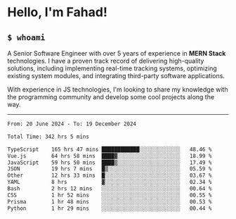 <h1>Hello, I'm Fahad!</h1>

<h2><code>$ whoami</code></h2>

A Senior Software Engineer with over 5 years of experience in **MERN Stack** technologies. I have a proven track record of delivering high-quality solutions, including implementing real-time tracking systems, optimizing existing system modules, and integrating third-party software applications.

With experience in JS technologies, I'm looking to share my knowledge with the programming community and develop some cool projects along the way.

---

<!--START_SECTION:waka-->

```txt
From: 20 June 2024 - To: 19 December 2024

Total Time: 342 hrs 5 mins

TypeScript    165 hrs 47 mins ████████████░░░░░░░░░░░░░   48.46 %
Vue.js        64 hrs 58 mins  ████▓░░░░░░░░░░░░░░░░░░░░   18.99 %
JavaScript    59 hrs 50 mins  ████▒░░░░░░░░░░░░░░░░░░░░   17.49 %
JSON          19 hrs 7 mins   █▒░░░░░░░░░░░░░░░░░░░░░░░   05.59 %
Other         12 hrs 33 mins  █░░░░░░░░░░░░░░░░░░░░░░░░   03.67 %
YAML          8 hrs           ▓░░░░░░░░░░░░░░░░░░░░░░░░   02.34 %
Bash          2 hrs 12 mins   ░░░░░░░░░░░░░░░░░░░░░░░░░   00.64 %
CSS           1 hr 52 mins    ░░░░░░░░░░░░░░░░░░░░░░░░░   00.55 %
Prisma        1 hr 48 mins    ░░░░░░░░░░░░░░░░░░░░░░░░░   00.53 %
Python        1 hr 29 mins    ░░░░░░░░░░░░░░░░░░░░░░░░░   00.44 %
```

<!--END_SECTION:waka-->

<!--
**heyFahad/heyFahad** is a ✨ _special_ ✨ repository because its `README.md` (this file) appears on your GitHub profile.

Here are some ideas to get you started:

- 🔭 I’m currently working on ...
- 🌱 I’m currently learning ...
- 👯 I’m looking to collaborate on ...
- 🤔 I’m looking for help with ...
- 💬 Ask me about ...
- 📫 How to reach me: ...
- 😄 Pronouns: ...
- ⚡ Fun fact: ...
-->
